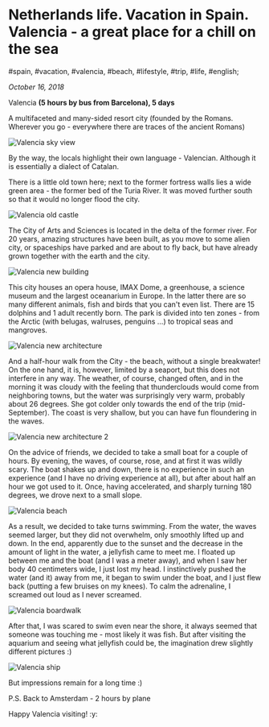 # Netherlands life. Vacation in Spain. Valencia - a great place for a chill on the sea

#spain, #vacation, #valencia, #beach, #lifestyle, #trip, #life, #english;

_October 16, 2018_

Valencia **(5 hours by bus from Barcelona), 5 days**

A multifaceted and many-sided resort city (founded by the Romans. Wherever you go - everywhere there are traces of the ancient Romans)

![Valencia sky view](/images/netherlands-life-vacation-in-spain-valencia-a-great-place-for-a-chill-on-the-sea/1.jpg "Valencia sky view")

By the way, the locals highlight their own language - Valencian. Although it is essentially a dialect of Catalan.

There is a little old town here; next to the former fortress walls lies a wide green area - the former bed of the Turia River. It was moved further south so that it would no longer flood the city.

![Valencia old castle](/images/netherlands-life-vacation-in-spain-valencia-a-great-place-for-a-chill-on-the-sea/2.jpg "Valencia old castle")

The City of Arts and Sciences is located in the delta of the former river. For 20 years, amazing structures have been built, as you move to some alien city, or spaceships have parked and are about to fly back, but have already grown together with the earth and the city.

![Valencia new building](/images/netherlands-life-vacation-in-spain-valencia-a-great-place-for-a-chill-on-the-sea/3.jpg "Valencia new building")

This city houses an opera house, IMAX Dome, a greenhouse, a science museum and the largest oceanarium in Europe. In the latter there are so many different animals, fish and birds that you can't even list. There are 15 dolphins and 1 adult recently born. The park is divided into ten zones - from the Arctic (with belugas, walruses, penguins ...) to tropical seas and mangroves.

![Valencia new architecture](/images/netherlands-life-vacation-in-spain-valencia-a-great-place-for-a-chill-on-the-sea/4.jpg "Valencia new architecture")

And a half-hour walk from the City - the beach, without a single breakwater! On the one hand, it is, however, limited by a seaport, but this does not interfere in any way. The weather, of course, changed often, and in the morning it was cloudy with the feeling that thunderclouds would come from neighboring towns, but the water was surprisingly very warm, probably about 26 degrees. She got colder only towards the end of the trip (mid-September). The coast is very shallow, but you can have fun floundering in the waves.

![Valencia new architecture 2](/images/netherlands-life-vacation-in-spain-valencia-a-great-place-for-a-chill-on-the-sea/5.jpg "Valencia new architecture 2")

On the advice of friends, we decided to take a small boat for a couple of hours. By evening, the waves, of course, rose, and at first it was wildly scary. The boat shakes up and down, there is no experience in such an experience (and I have no driving experience at all), but after about half an hour we got used to it. Once, having accelerated, and sharply turning 180 degrees, we drove next to a small slope.

![Valencia beach](/images/netherlands-life-vacation-in-spain-valencia-a-great-place-for-a-chill-on-the-sea/6.jpg "Valencia beach")

As a result, we decided to take turns swimming. From the water, the waves seemed larger, but they did not overwhelm, only smoothly lifted up and down. In the end, apparently due to the sunset and the decrease in the amount of light in the water, a jellyfish came to meet me. I floated up between me and the boat (and I was a meter away), and when I saw her body 40 centimeters wide, I just lost my head. I instinctively pushed the water (and it) away from me, it began to swim under the boat, and I just flew back (putting a few bruises on my knees). To calm the adrenaline, I screamed out loud as I never screamed.

![Valencia boardwalk](/images/netherlands-life-vacation-in-spain-valencia-a-great-place-for-a-chill-on-the-sea/7.jpg "Valencia boardwalk")

After that, I was scared to swim even near the shore, it always seemed that someone was touching me - most likely it was fish. But after visiting the aquarium and seeing what jellyfish could be, the imagination drew slightly different pictures :)

![Valencia ship](/images/netherlands-life-vacation-in-spain-valencia-a-great-place-for-a-chill-on-the-sea/8.jpg "Valencia ship")

But impressions remain for a long time :)

P.S. Back to Amsterdam - 2 hours by plane

Happy Valencia visiting! :y:
